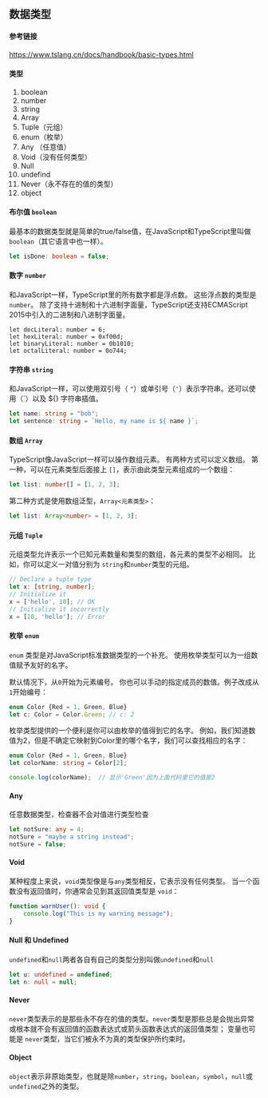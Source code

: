 ## 数据类型

#### 参考链接

https://www.tslang.cn/docs/handbook/basic-types.html



#### 类型

1. boolean
2. number
3. string
4. Array
5. Tuple（元组）
6. enum（枚举）
7. Any （任意值）
8. Void（没有任何类型）
9. Null
10. undefind
11. Never（永不存在的值的类型）
12. object

#### 布尔值 `boolean` 

最基本的数据类型就是简单的true/false值，在JavaScript和TypeScript里叫做`boolean`（其它语言中也一样）。

```ts
let isDone: boolean = false;
```

#### 数字 `number`

和JavaScript一样，TypeScript里的所有数字都是浮点数。 这些浮点数的类型是 `number`。 除了支持十进制和十六进制字面量，TypeScript还支持ECMAScript 2015中引入的二进制和八进制字面量。

```
let decLiteral: number = 6;
let hexLiteral: number = 0xf00d;
let binaryLiteral: number = 0b1010;
let octalLiteral: number = 0o744;
```

#### 字符串 `string` 

和JavaScript一样，可以使用双引号（ `"`）或单引号（`'`）表示字符串。还可以使用（`）以及  ${} 字符串插值。

```typescript
let name: string = "bob";
let sentence: string = `Hello, my name is ${ name }`;
```

#### 数组 `Array` 

TypeScript像JavaScript一样可以操作数组元素。 有两种方式可以定义数组。 第一种，可以在元素类型后面接上 `[]`，表示由此类型元素组成的一个数组：

```ts
let list: number[] = [1, 2, 3];
```

第二种方式是使用数组泛型，`Array<元素类型>`：

```ts
let list: Array<number> = [1, 2, 3];
```

#### 元组 `Tuple`

元组类型允许表示一个已知元素数量和类型的数组，各元素的类型不必相同。 比如，你可以定义一对值分别为 `string`和`number`类型的元组。

```typescript
// Declare a tuple type
let x: [string, number];
// Initialize it
x = ['hello', 10]; // OK
// Initialize it incorrectly
x = [10, 'hello']; // Error
```

#### 枚举 `enum`

`enum` 类型是对JavaScript标准数据类型的一个补充。 使用枚举类型可以为一组数值赋予友好的名字。

默认情况下，从`0`开始为元素编号。 你也可以手动的指定成员的数值。例子改成从 `1`开始编号：

```typescript
enum Color {Red = 1, Green, Blue}
let c: Color = Color.Green; // c: 2
```

枚举类型提供的一个便利是你可以由枚举的值得到它的名字。 例如，我们知道数值为2，但是不确定它映射到Color里的哪个名字，我们可以查找相应的名字：

```ts
enum Color {Red = 1, Green, Blue}
let colorName: string = Color[2];

console.log(colorName);  // 显示'Green'因为上面代码里它的值是2
```

#### Any

任意数据类型，检查器不会对值进行类型检查

```ts
let notSure: any = 4;
notSure = "maybe a string instead";
notSure = false;
```

#### Void

某种程度上来说，`void`类型像是与`any`类型相反，它表示没有任何类型。 当一个函数没有返回值时，你通常会见到其返回值类型是 `void`：

```ts
function warnUser(): void {
    console.log("This is my warning message");
}
```

#### Null 和 Undefined

`undefined`和`null`两者各自有自己的类型分别叫做`undefined`和`null`

```ts
let u: undefined = undefined;
let n: null = null;
```

#### Never

`never`类型表示的是那些永不存在的值的类型。`never`类型是那些总是会抛出异常或根本就不会有返回值的函数表达式或箭头函数表达式的返回值类型； 变量也可能是 `never`类型，当它们被永不为真的类型保护所约束时。

#### Object

`object`表示非原始类型，也就是除`number`，`string`，`boolean`，`symbol`，`null`或`undefined`之外的类型。

